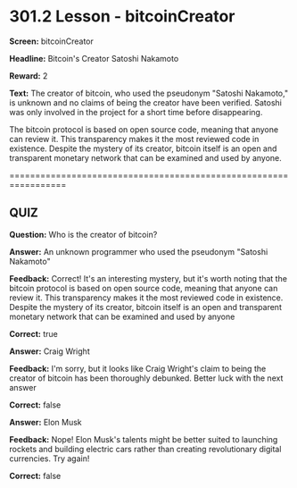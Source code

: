# 301.2 Lesson - bitcoinCreator

**Screen:** bitcoinCreator

**Headline:** Bitcoin's Creator Satoshi Nakamoto

**Reward:** 2

**Text:** The creator of bitcoin, who used the pseudonym "Satoshi Nakamoto," is unknown and no claims of being the creator have been verified. Satoshi was only involved in the project for a short time before disappearing.

The bitcoin protocol is based on open source code, meaning that anyone can review it. This transparency makes it the most reviewed code in existence. Despite the mystery of its creator, bitcoin itself is an open and transparent monetary network that can be examined and used by anyone.

\=================================================================

## QUIZ

**Question:** Who is the creator of bitcoin?

**Answer:** An unknown programmer who used the pseudonym "Satoshi Nakamoto"

**Feedback:** Correct! It's an interesting mystery, but it's worth noting that the bitcoin protocol is based on open source code, meaning that anyone can review it. This transparency makes it the most reviewed code in existence. Despite the mystery of its creator, bitcoin itself is an open and transparent monetary network that can be examined and used by anyone

**Correct:** true

**Answer:** Craig Wright

**Feedback:** I'm sorry, but it looks like Craig Wright's claim to being the creator of bitcoin has been thoroughly debunked. Better luck with the next answer

**Correct:** false

**Answer:** Elon Musk

**Feedback:** Nope! Elon Musk's talents might be better suited to launching rockets and building electric cars rather than creating revolutionary digital currencies. Try again!

**Correct:** false

<figure><img src="../.gitbook/assets/301-02.png" alt=""><figcaption></figcaption></figure>
